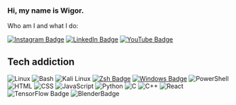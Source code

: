 ### Hi, my name is Wigor. 
Who am I and what I do:

[![Instagram Badge](https://img.shields.io/badge/-Wigor.png-ff69b4?style=for-the-badge&logo=instagram&logoColor=white&link=https://www.instagram.com/seu_usuario/)](https://www.instagram.com/wigor.png/#)
[![LinkedIn Badge](https://img.shields.io/badge/-Wigor-blue?style=for-the-badge&logo=linkedin&logoColor=white&link=https://www.linkedin.com/in/seu_nome/)](https://www.linkedin.com/in/wigor-r-0b6aaa20b)
[![YouTube Badge](https://img.shields.io/badge/-THeWhite-red?style=for-the-badge&logo=youtube&logoColor=white&link=https://www.youtube.com/)](https://www.youtube.com/seu_canal)

## Tech addiction
![Linux](https://img.shields.io/badge/Linux-FCC624?style=for-the-badge&logo=linux&logoColor=black) ![Bash](https://img.shields.io/badge/Bash-4EAA25?style=for-the-badge&logo=gnu-bash&logoColor=white)
 ![Kali Linux](https://img.shields.io/badge/Kali_Linux-557C94?style=for-the-badge&logo=kali-linux&logoColor=white)
 [![Zsh Badge](https://img.shields.io/badge/Zsh-4EAA25?style=for-the-badge&logo=zsh&logoColor=white&color=black)](https://www.zsh.org/)
[![Windows Badge](https://img.shields.io/badge/Windows-0078D6?style=for-the-badge&logo=windows&logoColor=white)](https://www.microsoft.com/pt-br/windows/) ![PowerShell](https://img.shields.io/badge/PowerShell-5391FE?style=for-the-badge&logo=powershell&logoColor=white)
![HTML](https://img.shields.io/badge/HTML5-E34F26?style=for-the-badge&logo=html5&logoColor=white)
![CSS](https://img.shields.io/badge/CSS3-1572B6?style=for-the-badge&logo=css3&logoColor=white)
![JavaScript](https://img.shields.io/badge/JavaScript-F7DF1E?style=for-the-badge&logo=javascript&logoColor=black)
![Python](https://img.shields.io/badge/Python-3776AB?style=for-the-badge&logo=python&logoColor=white)
![C](https://img.shields.io/badge/C-00599C?style=for-the-badge&logo=c&logoColor=white)
![C++](	https://img.shields.io/badge/C%2B%2B-00599C?style=for-the-badge&logo=c%2B%2B&logoColor=white)
![React](https://img.shields.io/badge/React-20232A?style=for-the-badge&logo=react&logoColor=61DAFB)
![TensorFlow Badge](https://img.shields.io/badge/-TensorFlow-black?logo=tensorflow&style=for-the-badge&logoColor=white&labelColor=black&color=black&height=20)
![BlenderBadge](https://img.shields.io/badge/-Blender-black?logo=blender&style=for-the-badge
)

